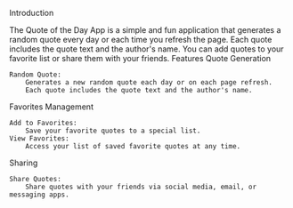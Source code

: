 Introduction

The Quote of the Day App is a simple and fun application that generates a random quote every day or each time you refresh the page. Each quote includes the quote text and the author's name. You can add quotes to your favorite list or share them with your friends.
Features
Quote Generation

    Random Quote:
        Generates a new random quote each day or on each page refresh.
        Each quote includes the quote text and the author's name.

Favorites Management

    Add to Favorites:
        Save your favorite quotes to a special list.
    View Favorites:
        Access your list of saved favorite quotes at any time.

Sharing

    Share Quotes:
        Share quotes with your friends via social media, email, or messaging apps.
